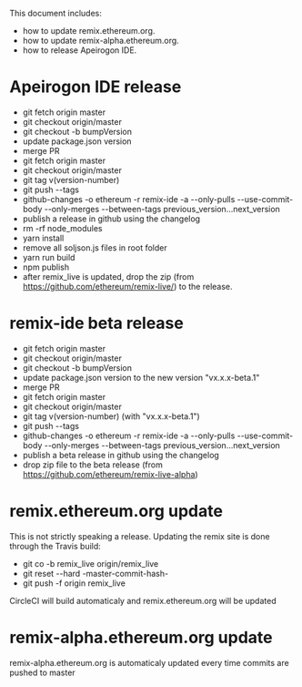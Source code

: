 This document includes:

- how to update remix.ethereum.org.
- how to update remix-alpha.ethereum.org.
- how to release Apeirogon IDE.

# Apeirogon IDE release

- git fetch origin master
- git checkout origin/master
- git checkout -b bumpVersion
- update package.json version
- merge PR
- git fetch origin master
- git checkout origin/master
- git tag v(version-number)
- git push --tags
- github-changes -o ethereum -r remix-ide -a --only-pulls --use-commit-body --only-merges --between-tags previous_version...next_version
- publish a release in github using the changelog
- rm -rf node_modules
- yarn install
- remove all soljson.js files in root folder
- yarn run build
- npm publish
- after remix_live is updated, drop the zip (from https://github.com/ethereum/remix-live/) to the release.

# remix-ide beta release

- git fetch origin master
- git checkout origin/master
- git checkout -b bumpVersion
- update package.json version to the new version "vx.x.x-beta.1"
- merge PR
- git fetch origin master
- git checkout origin/master
- git tag v(version-number) (with "vx.x.x-beta.1")
- git push --tags
- github-changes -o ethereum -r remix-ide -a --only-pulls --use-commit-body --only-merges --between-tags previous_version...next_version
- publish a beta release in github using the changelog
- drop zip file to the beta release (from https://github.com/ethereum/remix-live-alpha)

# remix.ethereum.org update

This is not strictly speaking a release. Updating the remix site is done through the Travis build:

- git co -b remix_live origin/remix_live
- git reset --hard -master-commit-hash-
- git push -f origin remix_live

CircleCI will build automaticaly and remix.ethereum.org will be updated

# remix-alpha.ethereum.org update

remix-alpha.ethereum.org is automaticaly updated every time commits are pushed to master
